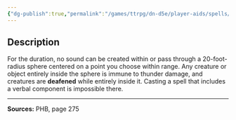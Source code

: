 ```yaml
---
{"dg-publish":true,"permalink":"/games/ttrpg/dn-d5e/player-aids/spells/level-2/silence/","tags":["TTRPG/DND/5e","verbal","somatic","concentration","ritual"]}
---
```



## Description
For the duration, no sound can be created within or pass through a 20-foot-radius sphere centered on a point you choose within range.
Any creature or object entirely inside the sphere is immune to thunder damage, and creatures are **deafened** while entirely inside it.
Casting a spell that includes a verbal component is impossible there.

---

**Sources:** PHB, page 275

